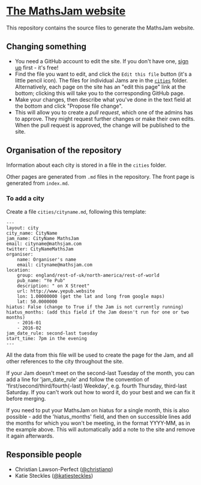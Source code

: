 # [The MathsJam website](https://mathsjam.com)

This repository contains the source files to generate the MathsJam website.

## Changing something

* You need a GitHub account to edit the site. If you don't have one, [sign up](https://github.com/join) first - it's free!
* Find the file you want to edit, and click the `Edit this file` button (it's a little pencil icon). The files for individual Jams are in the [`cities`](https://github.com/MathsJam/mathsjam-site/tree/master/cities) folder. Alternatively, each page on the site has an "edit this page" link at the bottom; clicking this will take you to the corresponding GitHub page.
* Make your changes, then describe what you've done in the text field at the bottom and click "Propose file change".
* This will allow you to create a *pull request*, which one of the admins has to approve. They might request further changes or make their own edits. When the pull request is approved, the change will be published to the site.

## Organisation of the repository

Information about each city is stored in a file in the `cities` folder. 

Other pages are generated from `.md` files in the repository. The front page is generated from `index.md`.

### To add a city

Create a file `cities/cityname.md`, following this template:

```
---
layout: city                                           
city_name: CityName
jam_name: CityName MathsJam
email: cityname@mathsjam.com
twitter: CityNameMathsJam
organiser:
    name: Organiser's name
    email: cityname@mathsjam.com
location:
    group: england/rest-of-uk/north-america/rest-of-world
    pub_name: "Ye Pub"
    description: " on X Street"
    url: http://www.yepub.website
    lon: 1.00000000 (get the lat and long from google maps)
    lat: 50.0000000
hiatus: False (change to True if the Jam is not currently running)
hiatus_months: (add this field if the Jam doesn't run for one or two months)
    - 2016-01
    - 2016-02
jam_date_rule: second-last tuesday
start_time: 7pm in the evening
---
```

All the data from this file will be used to create the page for the Jam, and all other references to the city throughout the site.

If your Jam doesn't meet on the second-last Tuesday of the month, you can add a line for 'jam_date_rule' and follow the convention of 'first/second/third/fourth(-last) Weekday', e.g. fourth Thursday, third-last Saturday. If you can't work out how to word it, do your best and we can fix it before merging.

If you need to put your MathsJam on hiatus for a single month, this is also possible - add the 'hiatus_months' field, and then on successible lines add the months for which you won't be meeting, in the format YYYY-MM, as in the example above. This will automatically add a note to the site and remove it again afterwards.

## Responsible people

* Christian Lawson-Perfect ([@christianp](http://github.com/christianp))
* Katie Steckles ([@katiesteckles](http://github.com/katiesteckles))
